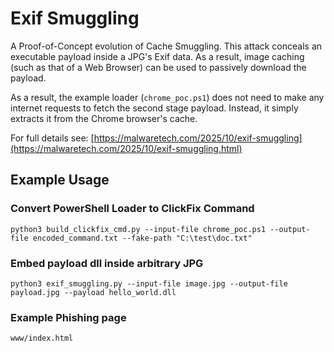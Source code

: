 # Exif Smuggling
A Proof-of-Concept evolution of Cache Smuggling. This attack conceals an executable payload inside a JPG's Exif data. As a result, image caching (such as that of a Web Browser) can be used to passively download the payload.

As a result, the example loader (`chrome_poc.ps1`) does not need to make any internet requests to fetch the second stage payload.
Instead, it simply extracts it from the Chrome browser's cache.

For full details see: [https://malwaretech.com/2025/10/exif-smuggling](https://malwaretech.com/2025/10/exif-smuggling.html)

## Example Usage
### Convert PowerShell Loader to ClickFix Command
`python3 build_clickfix_cmd.py --input-file chrome_poc.ps1 --output-file encoded_command.txt --fake-path "C:\test\doc.txt"`

### Embed payload dll inside arbitrary JPG
`python3 exif_smuggling.py --input-file image.jpg --output-file payload.jpg --payload hello_world.dll`

### Example Phishing page
`www/index.html`
